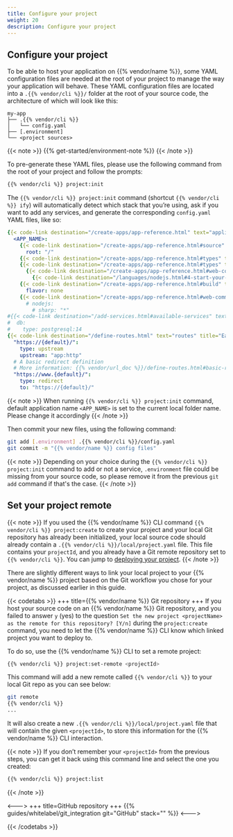 ```yaml
---
title: Configure your project
weight: 20
description: Configure your project
---
```


## Configure your project

To be able to host your application on {{% vendor/name %}}, some YAML configuration files are needed at the root of your project to manage the way your application will behave.
These YAML configuration files are located into a `.{{% vendor/cli %}}/` folder at the root of your source code, the architecture of which will look like this:
```
my-app
├── .{{% vendor/cli %}}
│   └── config.yaml
├── [.environment]
└── <project sources>
```

{{< note >}}
{{% get-started/environment-note %}}
{{< /note >}}

To pre-generate these YAML files, please use the following command from the root of your project and follow the prompts:
```bash {location="Terminal"}
{{% vendor/cli %}} project:init
```

The `{{% vendor/cli %}} project:init` command (shortcut `{{% vendor/cli %}} ify`) will automatically detect which stack that you’re using, ask if you want to add any services, and generate the corresponding `config.yaml` YAML files, like so:
```yaml {location=".{{% vendor/cli %}}/config.yaml"}
{{< code-link destination="/create-apps/app-reference.html" text="applications" title="Complete list of all available properties" >}}:
  <APP_NAME>:
    {{< code-link destination="/create-apps/app-reference.html#source" text="source" title="Application source code directory. Click for more information" >}}:
      root: "/"
    {{< code-link destination="/create-apps/app-reference.html#types" text="type" title="The runtime the application uses. Click to see the complete list of available runtimes." >}}: "<runtime>:<version>"
    {{< code-link destination="/create-apps/app-reference.html#types" text="web" title="The web key configures the web server running in front of your app. Click for more information." >}}:
      {{< code-link destination="/create-apps/app-reference.html#web-commands" text="commands" title="Commands are run once after deployment to start the application process. Click for more information." >}}:
        {{< code-link destination="/languages/nodejs.html#4-start-your-app" text="start" title="The command to launch your app. If it terminates, it’s restarted immediately. You can use the $PORT or the $SOCKET environment variable depending on the socket family of your upstream. Click for more information." >}}: "// (optional) command to start Node server"
    {{< code-link destination="/create-apps/app-reference.html#build" text="build" title="Specifies a default set of build tasks to run. Flavors are language-specific. Click for more information" >}}:
      flavor: none
    {{< code-link destination="/create-apps/app-reference.html#web-commands" text="dependencies" title="Installs global dependencies as part of the build process. They’re independent of your app’s dependencies and are available in the PATH during the build process and in the runtime environment. They’re installed before the build hook runs using a package manager for the language. Click for more information." >}}:
      # nodejs:
        # sharp: "*"
#{{< code-link destination="/add-services.html#available-services" text="services" title="Click to get Full list of available services." >}}:
#  db:
#    type: postgresql:14
{{< code-link destination="/define-routes.html" text="routes" title="Each route describes how an incoming URL is going to be processed. Click for more information" >}}:
  "https://{default}/":
    type: upstream
    upstream: "app:http"
  # A basic redirect definition
  # More information: {{% vendor/url_doc %}}/define-routes.html#basic-redirect-definition
  "https://www.{default}/":
    type: redirect
    to: "https://{default}/"
```

{{< note >}}
When running ``{{% vendor/cli %}} project:init`` command, default application name `<APP_NAME>` is set to the current local folder name. Please change it accordingly
{{< /note >}}

Then commit your new files, using the following command:

```bash {location="Terminal"}
git add [.environment] .{{% vendor/cli %}}/config.yaml
git commit -m "{{% vendor/name %}} config files"
```

[//]: # (TODO not sure that .environment would be generated each time we use project:init)
{{< note >}}
Depending on your choice during the ``{{% vendor/cli %}} project:init`` command to add or not a service, ``.environment`` file could be missing from your source code, so please remove it from the previous `git add` command if that's the case.
{{< /note >}}

## Set your project remote

{{< note >}}
If you used the {{% vendor/name %}} CLI command `{{% vendor/cli %}} project:create` to create your project and your local Git repository has already been initialized, your local source code should already contain a ``.{{% vendor/cli %}}/local/project.yaml`` file. This file contains your `projectId`, and you already have a Git remote repository set to `{{% vendor/cli %}}`.
You can jump to [deploying your project](#deploy).
{{< /note >}}

There are slightly different ways to link your local project to your {{% vendor/name %}} project based on the Git workflow you chose for your project, as discussed earlier in this guide.

{{< codetabs >}}
+++
title={{% vendor/name %}} Git repository
+++
If you host your source code on an {{% vendor/name %}} Git repository, and you failed to answer `y` (yes) to the question `Set the new project <projectName> as the remote for this repository? [Y/n]` during the ``project:create`` command, you need to let the {{% vendor/name %}} CLI know which linked project you want to deploy to.

To do so, use the {{% vendor/name %}} CLI to set a remote project:
```bash {location="Terminal"}
{{% vendor/cli %}} project:set-remote <projectId>
```

This command will add a new remote called `{{% vendor/cli %}}` to your local Git repo as you can see below:
```bash {location="Terminal"}
git remote
{{% vendor/cli %}}
...
```

It will also create a new `.{{% vendor/cli %}}/local/project.yaml` file that will contain the given `<projectId>`, to store this information for the {{% vendor/name %}} CLI interaction.

{{< note >}}
If you don’t remember your `<projectId>` from the previous steps, you can get it back using this command line and select the one you created:
```bash {location="Terminal"}
{{% vendor/cli %}} project:list
```
{{< /note >}}

<--->
+++
title=GitHub repository
+++
{{% guides/whitelabel/git_integration git="GitHub" stack="" %}}
<--->

[//]: # (TODO uncomment this tab when Gitlab or Bitbucket integration would be available)
[//]: # (+++)

[//]: # (title=Gitlab repository)

[//]: # (+++)

[//]: # ({{% guides/whitelabel/git_integration git="Gitlab" stack="Express" %}})

[//]: # (<--->)

[//]: # (+++)

[//]: # (title=Bitbucket repository)

[//]: # (+++)

[//]: # ({{% guides/whitelabel/git_integration git="Bitbucket" stack="Express" %}})

{{< /codetabs >}}
